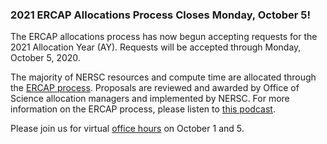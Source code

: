 ### 2021 ERCAP Allocations Process Closes Monday, October 5!

The ERCAP allocations process has now begun accepting requests for the 2021
Allocation Year (AY). Requests will be accepted through Monday, October 5, 2020.

The majority of NERSC resources and compute time are allocated through the
[ERCAP process](https://www.nersc.gov/users/accounts/allocations/2021-call-for-proposals-to-use-nersc-resources/).
Proposals are reviewed and awarded by Office of Science allocation managers and 
implemented by NERSC. For more information on the ERCAP process, please listen 
to [this podcast](https://anchor.fm/nersc-news/episodes/ERCAP-Allocation-Requests-Clayton-Bagwell-Interview-e4u09l). 

Please join us for virtual [office hours](#ercapofficehrs) on October 1 and 5.
